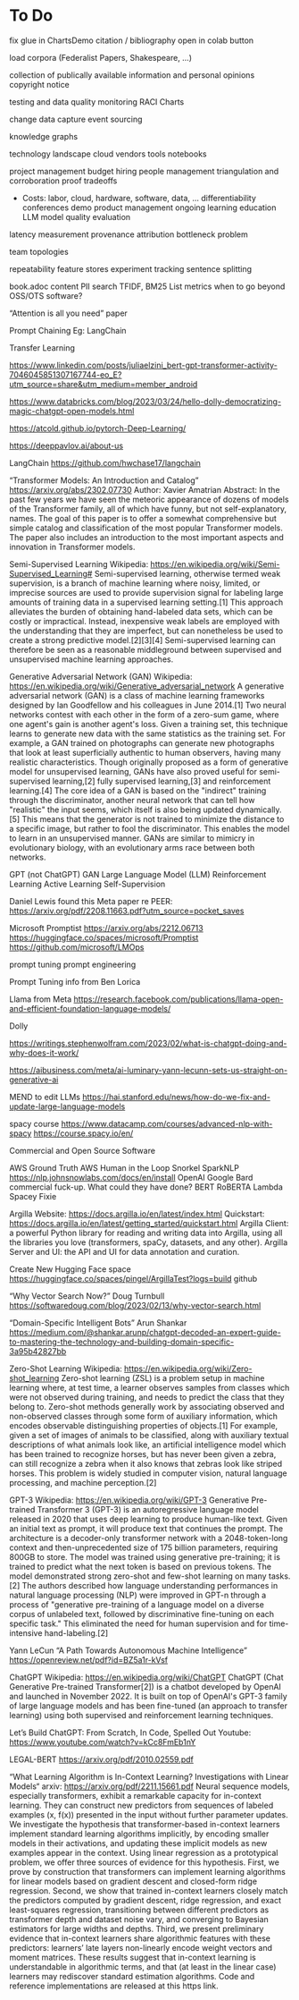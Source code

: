 # To Do

fix glue in ChartsDemo
citation / bibliography
open in colab button

load corpora (Federalist Papers, Shakespeare, …)

collection of publically available information and personal opinions
copyright notice

testing and data quality monitoring
RACI Charts

change data capture
event sourcing

knowledge graphs

technology landscape
cloud vendors
tools
notebooks

project management
budget
hiring
people management
triangulation and corroboration
proof
tradeoffs
  * Costs: labor, cloud, hardware, software, data, ...
differentiability
conferences
demo
product management
ongoing learning
education
LLM
model quality evaluation

latency measurement
provenance
attribution
bottleneck problem

team topologies

repeatability
feature stores
experiment tracking
sentence splitting

book.adoc content
PII
search
TFIDF, BM25
List metrics
when to go beyond OSS/OTS software?

“Attention is all you need” paper

Prompt Chaining
Eg: LangChain

Transfer Learning

https://www.linkedin.com/posts/juliaelzini_bert-gpt-transformer-activity-7046045851307167744-eo_E?utm_source=share&utm_medium=member_android

https://www.databricks.com/blog/2023/03/24/hello-dolly-democratizing-magic-chatgpt-open-models.html

https://atcold.github.io/pytorch-Deep-Learning/

https://deeppavlov.ai/about-us


LangChain
https://github.com/hwchase17/langchain

“Transformer Models: An Introduction and Catalog”
https://arxiv.org/abs/2302.07730
Author: Xavier Amatrian
Abstract: In the past few years we have seen the meteoric appearance of dozens of models of the Transformer family, all of which have funny, but not self-explanatory, names. The goal of this paper is to offer a somewhat comprehensive but simple catalog and classification of the most popular Transformer models. The paper also includes an introduction to the most important aspects and innovation in Transformer models.

Semi-Supervised Learning
Wikipedia: https://en.wikipedia.org/wiki/Semi-Supervised_Learning#
Semi-supervised learning, otherwise termed weak supervision, is a branch of machine learning where noisy, limited, or imprecise sources are used to provide supervision signal for labeling large amounts of training data in a supervised learning setting.[1] This approach alleviates the burden of obtaining hand-labeled data sets, which can be costly or impractical. Instead, inexpensive weak labels are employed with the understanding that they are imperfect, but can nonetheless be used to create a strong predictive model.[2][3][4] Semi-supervised learning can therefore be seen as a reasonable middleground between supervised and unsupervised machine learning approaches.

Generative Adversarial Network (GAN)
Wikipedia: https://en.wikipedia.org/wiki/Generative_adversarial_network
A generative adversarial network (GAN) is a class of machine learning frameworks designed by Ian Goodfellow and his colleagues in June 2014.[1] Two neural networks contest with each other in the form of a zero-sum game, where one agent's gain is another agent's loss.
Given a training set, this technique learns to generate new data with the same statistics as the training set. For example, a GAN trained on photographs can generate new photographs that look at least superficially authentic to human observers, having many realistic characteristics. Though originally proposed as a form of generative model for unsupervised learning, GANs have also proved useful for semi-supervised learning,[2] fully supervised learning,[3] and reinforcement learning.[4]
The core idea of a GAN is based on the "indirect" training through the discriminator, another neural network that can tell how "realistic" the input seems, which itself is also being updated dynamically.[5] This means that the generator is not trained to minimize the distance to a specific image, but rather to fool the discriminator. This enables the model to learn in an unsupervised manner.
GANs are similar to mimicry in evolutionary biology, with an evolutionary arms race between both networks.

GPT (not ChatGPT)
GAN
Large Language Model (LLM)
Reinforcement Learning
Active Learning
Self-Supervision

Daniel Lewis found this Meta paper re PEER: https://arxiv.org/pdf/2208.11663.pdf?utm_source=pocket_saves

Microsoft Promptist
https://arxiv.org/abs/2212.06713
https://huggingface.co/spaces/microsoft/Promptist
https://github.com/microsoft/LMOps

prompt tuning
prompt engineering

Prompt Tuning info from Ben Lorica

Llama from Meta https://research.facebook.com/publications/llama-open-and-efficient-foundation-language-models/


Dolly

https://writings.stephenwolfram.com/2023/02/what-is-chatgpt-doing-and-why-does-it-work/

https://aibusiness.com/meta/ai-luminary-yann-lecunn-sets-us-straight-on-generative-ai

MEND to edit LLMs https://hai.stanford.edu/news/how-do-we-fix-and-update-large-language-models

spacy course https://www.datacamp.com/courses/advanced-nlp-with-spacy
https://course.spacy.io/en/


Commercial and Open Source Software

AWS Ground Truth
AWS Human in the Loop
Snorkel
SparkNLP
https://nlp.johnsnowlabs.com/docs/en/install
OpenAI
Google Bard commercial fuck-up. What could they have done?
BERT
RoBERTA
Lambda
Spacey
Fixie


Argilla
Website: https://docs.argilla.io/en/latest/index.html
Quickstart: https://docs.argilla.io/en/latest/getting_started/quickstart.html
Argilla Client: a powerful Python library for reading and writing data into Argilla, using all the libraries you love (transformers, spaCy, datasets, and any other).
Argilla Server and UI: the API and UI for data annotation and curation.


Create New Hugging Face space
https://huggingface.co/spaces/pingel/ArgillaTest?logs=build
github


“Why Vector Search Now?”
Doug Turnbull
https://softwaredoug.com/blog/2023/02/13/why-vector-search.html

“Domain-Specific Intelligent Bots”
Arun Shankar
https://medium.com/@shankar.arunp/chatgpt-decoded-an-expert-guide-to-mastering-the-technology-and-building-domain-specific-3a95b42827bb

Zero-Shot Learning
Wikipedia: https://en.wikipedia.org/wiki/Zero-shot_learning
Zero-shot learning (ZSL) is a problem setup in machine learning where, at test time, a learner observes samples from classes which were not observed during training, and needs to predict the class that they belong to. Zero-shot methods generally work by associating observed and non-observed classes through some form of auxiliary information, which encodes observable distinguishing properties of objects.[1] For example, given a set of images of animals to be classified, along with auxiliary textual descriptions of what animals look like, an artificial intelligence model which has been trained to recognize horses, but has never been given a zebra, can still recognize a zebra when it also knows that zebras look like striped horses. This problem is widely studied in computer vision, natural language processing, and machine perception.[2]

GPT-3
Wikipedia: https://en.wikipedia.org/wiki/GPT-3
Generative Pre-trained Transformer 3 (GPT-3) is an autoregressive language model released in 2020 that uses deep learning to produce human-like text. Given an initial text as prompt, it will produce text that continues the prompt.
The architecture is a decoder-only transformer network with a 2048-token-long context and then-unprecedented size of 175 billion parameters, requiring 800GB to store. The model was trained using generative pre-training; it is trained to predict what the next token is based on previous tokens. The model demonstrated strong zero-shot and few-shot learning on many tasks.[2] The authors described how language understanding performances in natural language processing (NLP) were improved in GPT-n through a process of "generative pre-training of a language model on a diverse corpus of unlabeled text, followed by discriminative fine-tuning on each specific task." This eliminated the need for human supervision and for time-intensive hand-labeling.[2]

Yann LeCun “A Path Towards Autonomous Machine Intelligence”
https://openreview.net/pdf?id=BZ5a1r-kVsf


ChatGPT
Wikipedia: https://en.wikipedia.org/wiki/ChatGPT
ChatGPT (Chat Generative Pre-trained Transformer[2]) is a chatbot developed by OpenAI and launched in November 2022. It is built on top of OpenAI's GPT-3 family of large language models and has been fine-tuned (an approach to transfer learning) using both supervised and reinforcement learning techniques.

Let’s Build ChatGPT: From Scratch, In Code, Spelled Out
Youtube: https://www.youtube.com/watch?v=kCc8FmEb1nY

LEGAL-BERT
https://arxiv.org/pdf/2010.02559.pdf

“What Learning Algorithm is In-Context Learning? Investigations with Linear Models“
arxiv: https://arxiv.org/pdf/2211.15661.pdf
Neural sequence models, especially transformers, exhibit a remarkable capacity for in-context learning. They can construct new predictors from sequences of labeled examples (x, f(x)) presented in the input without further parameter updates. We investigate the hypothesis that transformer-based in-context learners implement standard learning algorithms implicitly, by encoding smaller models in their activations, and updating these implicit models as new examples appear in the context. Using linear regression as a prototypical problem, we offer three sources of evidence for this hypothesis. First, we prove by construction that transformers can implement learning algorithms for linear models based on gradient descent and closed-form ridge regression. Second, we show that trained in-context learners closely match the predictors computed by gradient descent, ridge regression, and exact least-squares regression, transitioning between different predictors as transformer depth and dataset noise vary, and converging to Bayesian estimators for large widths and depths. Third, we present preliminary evidence that in-context learners share algorithmic features with these predictors: learners’ late layers non-linearly encode weight vectors and moment matrices. These results suggest that in-context learning is understandable in algorithmic terms, and that (at least in the linear case) learners may rediscover standard estimation algorithms. Code and reference implementations are released at this https link.
